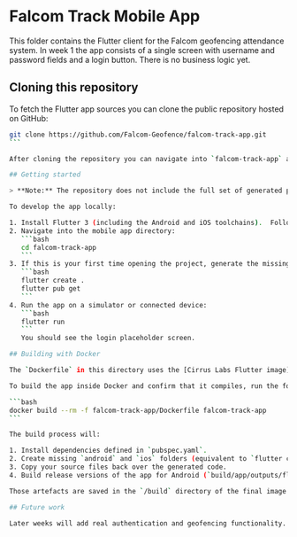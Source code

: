 # Falcom Track Mobile App

This folder contains the Flutter client for the Falcom geofencing attendance system.  In week 1 the app consists of a single screen with username and password fields and a login button.  There is no business logic yet.

## Cloning this repository

To fetch the Flutter app sources you can clone the public repository hosted on GitHub:

````bash
git clone https://github.com/Falcom-Geofence/falcom-track-app.git
```

After cloning the repository you can navigate into `falcom-track-app` and follow the instructions below to run or build the app.

## Getting started

> **Note:** The repository does not include the full set of generated platform folders (`android/` and `ios/`).  These are created automatically when the Docker image builds or when you run `flutter create` locally.

To develop the app locally:

1. Install Flutter 3 (including the Android and iOS toolchains).  Follow the official installation instructions for your platform.
2. Navigate into the mobile app directory:
   ```bash
   cd falcom-track-app
   ```
3. If this is your first time opening the project, generate the missing platform folders and download dependencies:
   ```bash
   flutter create .
   flutter pub get
   ```
4. Run the app on a simulator or connected device:
   ```bash
   flutter run
   ```
   You should see the login placeholder screen.

## Building with Docker

The `Dockerfile` in this directory uses the [Cirrus Labs Flutter image](https://github.com/cirruslabs/docker-images-flutter) to build the application for both Android and iOS.  This is useful for verifying that the code compiles without having Flutter installed locally.

To build the app inside Docker and confirm that it compiles, run the following command from the repository root:

```bash
docker build --rm -f falcom-track-app/Dockerfile falcom-track-app
```

The build process will:

1. Install dependencies defined in `pubspec.yaml`.
2. Create missing `android` and `ios` folders (equivalent to `flutter create .`).
3. Copy your source files back over the generated code.
4. Build release versions of the app for Android (`build/app/outputs/flutter-apk/app-release.apk`) and iOS (`build/ios/iphoneos/Runner.app`).

Those artefacts are saved in the `/build` directory of the final image.  In the `docker-compose` stack this service is defined as `mobile` purely so that `docker-compose up --build` will run the build and surface any compile errors.

## Future work

Later weeks will add real authentication and geofencing functionality.  For now the purpose of this project is to ensure that a Flutter skeleton exists and that it builds successfully for both Android and iOS.
